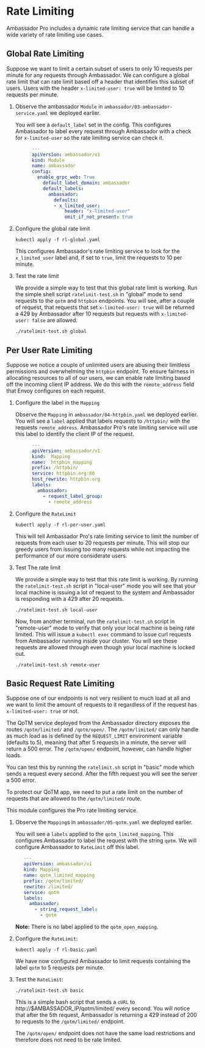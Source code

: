 # Rate Limiting

Ambassador Pro includes a dynamic rate limiting service that can handle a wide variety of rate limiting use cases. 

## Global Rate Limiting

Suppose we want to limit a certain subset of users to only 10 requests per minute for any requests through Ambassador. We can configure a global rate limit that can rate limit based off a header that identifies this subset of users. Users with the header `x-limited-user: true` will be limited to 10 requests per minute. 

1. Observe the ambassador `Module` in `ambassador/03-ambassador-service.yaml` we deployed earlier.

   You will see a `default_label` set in the config. This configures Ambassador to label every request through Ambassador with a check for `x-limited-user` so the rate limiting service can check it. 

   ```yaml
         ---
         apiVersion: ambassador/v1
         kind: Module
         name: ambassador
         config:
           enable_grpc_web: True
             default_label_domain: ambassador
             default_labels:
               ambassador:
                 defaults:
                 - x_limited_user:
                     header: "x-limited-user"
                     omit_if_not_present: true
   ```

2. Configure the global rate limit

   ```
   kubectl apply -f rl-global.yaml
   ```

   This configures Ambassador's rate limiting service to look for the `x_limited_user` label and, if set to `true`, limit the requests to 10 per minute.

3. Test the rate limit

   We provide a simple way to test that this global rate limit is working. Run the simple shell script `ratelimit-test.sh` in "global" mode to send requests to the `qotm` and `httpbin` endpoints. You will see, after a couple of request, that requests that set `x-limited-user: true` will be returned a 429 by Ambassador after 10 requests but requests with `x-limited-user: false` are allowed.


   ```
   ./ratelimit-test.sh global
   ```

## Per User Rate Limiting

Suppose we notice a couple of unlimited users are abusing their limitless permissions and overwhelming the `httpbin` endpoint. To ensure fairness in allocating resources to all of our users, we can enable rate limiting based off the incoming client IP address. We do this with the `remote_address` field that Envoy configures on each request. 

1. Configure the label in the `Mapping`

   Observe the `Mapping` in `ambassador/04-httpbin.yaml` we deployed earlier. You will see a `label` applied that labels requests to `/httpbin/` with the requests `remote_address`. Ambassador Pro's rate limiting service will use this label to identify the client IP of the request.

   ```yaml
         ---
         apiVersion: ambassador/v1
         kind:  Mapping
         name:  httpbin_mapping
         prefix: /httpbin/
         service: httpbin.org:80
         host_rewrite: httpbin.org
         labels:
           ambassador:
             - request_label_group:
               - remote_address
   ```

2. Configure the `RateLimit`

   ```
   kubectl apply -f rl-per-user.yaml
   ```

   This will tell Ambassador Pro's rate limiting service to limit the number of requests from each user to 20 requests per minute. This will stop our greedy users from issuing too many requests while not impacting the performance of our more considerate users.

3. Test The rate limit

   We provide a simple way to test that this rate limit is working. By running the `ratelimit-test.sh` script in "local-user" mode you will see that your local machine is issuing a lot of request to the system and Ambassador is responding with a 429 after 20 requests. 

   ```
   ./ratelimit-test.sh local-user
   ```

   Now, from another terminal, run the `ratelimit-test.sh` script in "remote-user" mode to verify that only your local machine is being rate limited. This will issue a `kubectl exec` command to issue curl requests from Ambassador running inside your cluster. You will see these requests are allowed through even though your local machine is locked out.

   ```
   ./ratelimit-test.sh remote-user
   ```

## Basic Request Rate Limiting

Suppose one of our endpoints is not very resilient to much load at all and we want to limit the amount of requests to it regardless of if the request has `x-limited-user: true` or not.

The QoTM service deployed from the Ambassador directory exposes the routes `/qotm/limited/` and `/qotm/open/`. The `/qotm/limited/` can only handle as much load as is defined by the `REQUEST_LIMIT` environment variable (defaults to 5), meaning that after 5 requests in a minute, the server will return a 500 error. The `/qotm/open/` endpoint, however, can handle higher loads. 

You can test this by running the `ratelimit.sh` script in "basic" mode which sends a request every second. After the fifth request you will see the server a 500 error.

To protect our QoTM app, we need to put a rate limit on the number of requests that are allowed to the `/qotm/limited/` route. 

This module configures the Pro rate limiting service.

1. Observe the `Mapping`s in `ambassador/05-qotm.yaml` we deployed earlier.

   You will see a `labels` applied to the `qotm_limited_mapping`. This configures Ambassador to label the request with the string `qotm`. We will configure Ambassador to `RateLimit` off this label.

   ```yaml
      ---
      apiVersion: ambassador/v1
      kind: Mapping
      name: qotm_limited_mapping
      prefix: /qotm/limited/
      rewrite: /limited/
      service: qotm
      labels:
        ambassador:
          - string_request_label:
            - qotm
   ```

   **Note:** There is no label applied to the `qotm_open_mapping`.


2. Configure the `RateLimit`:

   ```
   kubectl apply -f rl-basic.yaml
   ```
   
   We have now configured Ambassador to limit requests containing the label `qotm` to 5 requests per minute.

3. Test the `RateLimit`:

   ```
   ./ratelimit-test.sh basic
   ```

   This is a simple bash script that sends a `cURL` to http://$AMBASSADOR_IP/qotm/limited/ every second. You will notice that after the 5th request, Ambassador is returning a 429 instead of 200 to requests to the `/qotm/limited/` endpoint.
   
   The `/qotm/open/` endpoint does not have the same load restrictions and therefore does not need to be rate limited. 
